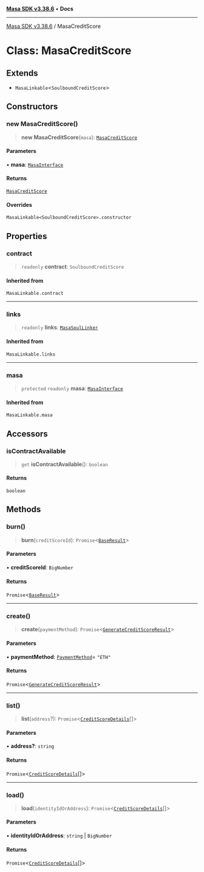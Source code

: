 [**Masa SDK v3.38.6**](../README.md) • **Docs**

***

[Masa SDK v3.38.6](../globals.md) / MasaCreditScore

# Class: MasaCreditScore

## Extends

- `MasaLinkable`\<`SoulboundCreditScore`\>

## Constructors

### new MasaCreditScore()

> **new MasaCreditScore**(`masa`): [`MasaCreditScore`](MasaCreditScore.md)

#### Parameters

• **masa**: [`MasaInterface`](../interfaces/MasaInterface.md)

#### Returns

[`MasaCreditScore`](MasaCreditScore.md)

#### Overrides

`MasaLinkable<SoulboundCreditScore>.constructor`

## Properties

### contract

> `readonly` **contract**: `SoulboundCreditScore`

#### Inherited from

`MasaLinkable.contract`

***

### links

> `readonly` **links**: [`MasaSoulLinker`](MasaSoulLinker.md)

#### Inherited from

`MasaLinkable.links`

***

### masa

> `protected` `readonly` **masa**: [`MasaInterface`](../interfaces/MasaInterface.md)

#### Inherited from

`MasaLinkable.masa`

## Accessors

### isContractAvailable

> `get` **isContractAvailable**(): `boolean`

#### Returns

`boolean`

## Methods

### burn()

> **burn**(`creditScoreId`): `Promise`\<[`BaseResult`](../interfaces/BaseResult.md)\>

#### Parameters

• **creditScoreId**: `BigNumber`

#### Returns

`Promise`\<[`BaseResult`](../interfaces/BaseResult.md)\>

***

### create()

> **create**(`paymentMethod`): `Promise`\<[`GenerateCreditScoreResult`](../interfaces/GenerateCreditScoreResult.md)\>

#### Parameters

• **paymentMethod**: [`PaymentMethod`](../type-aliases/PaymentMethod.md)= `"ETH"`

#### Returns

`Promise`\<[`GenerateCreditScoreResult`](../interfaces/GenerateCreditScoreResult.md)\>

***

### list()

> **list**(`address`?): `Promise`\<[`CreditScoreDetails`](../interfaces/CreditScoreDetails.md)[]\>

#### Parameters

• **address?**: `string`

#### Returns

`Promise`\<[`CreditScoreDetails`](../interfaces/CreditScoreDetails.md)[]\>

***

### load()

> **load**(`identityIdOrAddress`): `Promise`\<[`CreditScoreDetails`](../interfaces/CreditScoreDetails.md)[]\>

#### Parameters

• **identityIdOrAddress**: `string` \| `BigNumber`

#### Returns

`Promise`\<[`CreditScoreDetails`](../interfaces/CreditScoreDetails.md)[]\>
